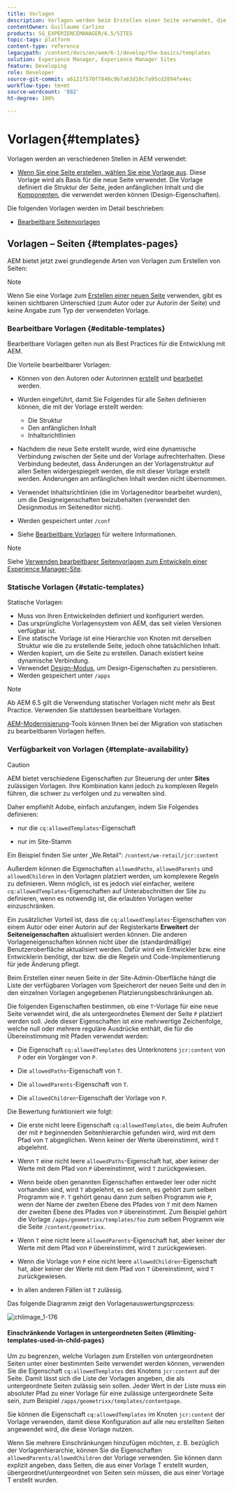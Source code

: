 ```yaml
---
title: Vorlagen
description: Vorlagen werden beim Erstellen einer Seite verwendet, die als Basis für die neue Seite verwendet wird.
contentOwner: Guillaume Carlino
products: SG_EXPERIENCEMANAGER/6.5/SITES
topic-tags: platform
content-type: reference
legacypath: /content/docs/en/aem/6-1/develop/the-basics/templates
solution: Experience Manager, Experience Manager Sites
feature: Developing
role: Developer
source-git-commit: a6121f570f7840c9b7a63d10c7a95cd2894fe4ec
workflow-type: tm+mt
source-wordcount: '882'
ht-degree: 100%

---
```


# Vorlagen{#templates}

Vorlagen werden an verschiedenen Stellen in AEM verwendet:

* [Wenn Sie eine Seite erstellen, wählen Sie eine Vorlage aus](#templates-pages). Diese Vorlage wird als Basis für die neue Seite verwendet. Die Vorlage definiert die Struktur der Seite, jeden anfänglichen Inhalt und die [Komponenten](/help/sites-authoring/default-components.md), die verwendet werden können (Design-Eigenschaften).

Die folgenden Vorlagen werden im Detail beschrieben:

* [Bearbeitbare Seitenvorlagen](/help/sites-developing/page-templates-editable.md)

## Vorlagen – Seiten {#templates-pages}

AEM bietet jetzt zwei grundlegende Arten von Vorlagen zum Erstellen von Seiten:

>[!NOTE]
>
>Wenn Sie eine Vorlage zum [Erstellen einer neuen Seite](/help/sites-authoring/managing-pages.md#creating-a-new-page) verwenden, gibt es keinen sichtbaren Unterschied (zum Autor oder zur Autorin der Seite) und keine Angabe zum Typ der verwendeten Vorlage.

### Bearbeitbare Vorlagen {#editable-templates}

Bearbeitbare Vorlagen gelten nun als Best Practices für die Entwicklung mit AEM.

Die Vorteile bearbeitbarer Vorlagen:

* Können von den Autoren oder Autorinnen [erstellt](/help/sites-authoring/templates.md#creating-a-new-template-template-author) und [bearbeitet](/help/sites-authoring/templates.md#editing-a-template-structure-template-author) werden.

* Wurden eingeführt, damit Sie Folgendes für alle Seiten definieren können, die mit der Vorlage erstellt werden:

   * Die Struktur
   * Den anfänglichen Inhalt
   * Inhaltsrichtlinien

* Nachdem die neue Seite erstellt wurde, wird eine dynamische Verbindung zwischen der Seite und der Vorlage aufrechterhalten. Diese Verbindung bedeutet, dass Änderungen an der Vorlagenstruktur auf allen Seiten widergespiegelt werden, die mit dieser Vorlage erstellt werden. Änderungen am anfänglichen Inhalt werden nicht übernommen.
* Verwendet Inhaltsrichtlinien (die im Vorlageneditor bearbeitet wurden), um die Designeigenschaften beizubehalten (verwendet den Designmodus im Seiteneditor nicht).
* Werden gespeichert unter `/conf`
* Siehe [Bearbeitbare Vorlagen](/help/sites-developing/page-templates-editable.md) für weitere Informationen.

>[!NOTE]
>
>Siehe [Verwenden bearbeitbarer Seitenvorlagen zum Entwickeln einer Experience Manager-Site](https://experienceleague.adobe.com/docs/experience-manager-learn/sites/page-authoring/template-editor-feature-video-use.html?lang=de).

### Statische Vorlagen {#static-templates}

Statische Vorlagen:

* Muss von Ihren Entwickelnden definiert und konfiguriert werden.
* Das ursprüngliche Vorlagensystem von AEM, das seit vielen Versionen verfügbar ist.
* Eine statische Vorlage ist eine Hierarchie von Knoten mit derselben Struktur wie die zu erstellende Seite, jedoch ohne tatsächlichen Inhalt.
* Werden kopiert, um die Seite zu erstellen. Danach existiert keine dynamische Verbindung.
* Verwendet [Design-Modus](/help/sites-authoring/default-components-designmode.md), um Design-Eigenschaften zu persistieren.
* Werden gespeichert unter `/apps`

>[!NOTE]
>
>Ab AEM 6.5 gilt die Verwendung statischer Vorlagen nicht mehr als Best Practice. Verwenden Sie stattdessen bearbeitbare Vorlagen.
>
>[AEM-Modernisierung](modernization-tools.md)-Tools können Ihnen bei der Migration von statischen zu bearbeitbaren Vorlagen helfen.

### Verfügbarkeit von Vorlagen {#template-availability}

>[!CAUTION]
>
>AEM bietet verschiedene Eigenschaften zur Steuerung der unter **Sites** zulässigen Vorlagen. Ihre Kombination kann jedoch zu komplexen Regeln führen, die schwer zu verfolgen und zu verwalten sind.
>
>Daher empfiehlt Adobe, einfach anzufangen, indem Sie Folgendes definieren:
>
>* nur die `cq:allowedTemplates`-Eigenschaft
>
>* nur im Site-Stamm
>
>Ein Beispiel finden Sie unter „We.Retail“: `/content/we-retail/jcr:content`
>
>Außerdem können die Eigenschaften `allowedPaths`, `allowedParents` und `allowedChildren` in den Vorlagen platziert werden, um komplexere Regeln zu definieren. Wenn möglich, ist es jedoch *viel* einfacher, weitere `cq:allowedTemplates`-Eigenschaften auf Unterabschnitten der Site zu definieren, wenn es notwendig ist, die erlaubten Vorlagen weiter einzuschränken.
>
>Ein zusätzlicher Vorteil ist, dass die `cq:allowedTemplates`-Eigenschaften von einem Autor oder einer Autorin auf der Registerkarte **Erweitert** der **Seiteneigenschaften** aktualisiert werden können. Die anderen Vorlageneigenschaften können nicht über die (standardmäßige) Benutzeroberfläche aktualisiert werden. Dafür wird ein Entwickler bzw. eine Entwicklerin benötigt, der bzw. die die Regeln und Code-Implementierung für jede Änderung pflegt.

Beim Erstellen einer neuen Seite in der Site-Admin-Oberfläche hängt die Liste der verfügbaren Vorlagen vom Speicherort der neuen Seite und den in den einzelnen Vorlagen angegebenen Platzierungsbeschränkungen ab.

Die folgenden Eigenschaften bestimmen, ob eine `T`-Vorlage für eine neue Seite verwendet wird, die als untergeordnetes Element der Seite `P` platziert werden soll. Jede dieser Eigenschaften ist eine mehrwertige Zeichenfolge, welche null oder mehrere reguläre Ausdrücke enthält, die für die Übereinstimmung mit Pfaden verwendet werden:

* Die Eigenschaft `cq:allowedTemplates` des Unterknotens `jcr:content` von `P` oder ein Vorgänger von `P`.

* Die `allowedPaths`-Eigenschaft von `T`.

* Die `allowedParents`-Eigenschaft von `T`.

* Die `allowedChildren`-Eigenschaft der Vorlage von `P`.

Die Bewertung funktioniert wie folgt:

* Die erste nicht leere Eigenschaft `cq:allowedTemplates`, die beim Aufrufen der mit `P` beginnenden Seitenhierarchie gefunden wird, wird mit dem Pfad von `T` abgeglichen. Wenn keiner der Werte übereinstimmt, wird `T` abgelehnt.

* Wenn `T` eine nicht leere `allowedPaths`-Eigenschaft hat, aber keiner der Werte mit dem Pfad von `P` übereinstimmt, wird `T` zurückgewiesen.

* Wenn beide oben genannten Eigenschaften entweder leer oder nicht vorhanden sind, wird `T` abgelehnt, es sei denn, es gehört zum selben Programm wie `P`. `T` gehört genau dann zum selben Programm wie `P`, wenn der Name der zweiten Ebene des Pfades von `T` mit dem Namen der zweiten Ebene des Pfades von `P` übereinstimmt. Zum Beispiel gehört die Vorlage `/apps/geometrixx/templates/foo` zum selben Programm wie die Seite `/content/geometrixx`.

* Wenn `T` eine nicht leere `allowedParents`-Eigenschaft hat, aber keiner der Werte mit dem Pfad von `P` übereinstimmt, wird `T` zurückgewiesen.

* Wenn die Vorlage von `P` eine nicht leere `allowedChildren`-Eigenschaft hat, aber keiner der Werte mit dem Pfad von `T` übereinstimmt, wird `T` zurückgewiesen.

* In allen anderen Fällen ist `T` zulässig.

Das folgende Diagramm zeigt den Vorlagenauswertungsprozess:

![chlimage_1-176](assets/chlimage_1-176.png)

#### Einschränkende Vorlagen in untergeordneten Seiten {#limiting-templates-used-in-child-pages}

Um zu begrenzen, welche Vorlagen zum Erstellen von untergeordneten Seiten unter einer bestimmten Seite verwendet werden können, verwenden Sie die Eigenschaft `cq:allowedTemplates` des Knotens `jcr:content` auf der Seite. Damit lässt sich die Liste der Vorlagen angeben, die als untergeordnete Seiten zulässig sein sollen. Jeder Wert in der Liste muss ein absoluter Pfad zu einer Vorlage für eine zulässige untergeordnete Seite sein, zum Beispiel `/apps/geometrixx/templates/contentpage`.

Sie können die Eigenschaft `cq:allowedTemplates` im Knoten `jcr:content` der Vorlage verwenden, damit diese Konfiguration auf alle neu erstellten Seiten angewendet wird, die diese Vorlage nutzen.

Wenn Sie mehrere Einschränkungen hinzufügen möchten, z. B. bezüglich der Vorlagenhierarchie, können Sie die Eigenschaften `allowedParents/allowedChildren` der Vorlage verwenden. Sie können dann explizit angeben, dass Seiten, die aus einer Vorlage T erstellt wurden, übergeordnet/untergeordnet von Seiten sein müssen, die aus einer Vorlage T erstellt wurden.

